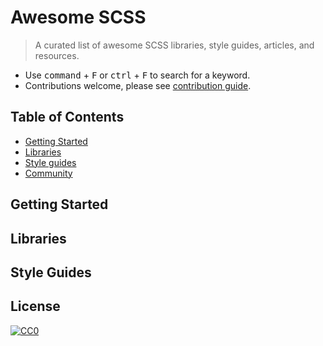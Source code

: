# Awesome SCSS

> A curated list of awesome SCSS libraries, style guides, articles, and resources.

- Use <kbd>command</kbd> + <kbd>F</kbd> or <kbd>ctrl</kbd> + <kbd>F</kbd> to search for a keyword.
- Contributions welcome, please see [contribution guide](contributing.md).

## Table of Contents
 - [Getting Started](#getting-started)
 - [Libraries](#libraries)
 - [Style guides](#style-guides)
 - [Community](#community)

## Getting Started

## Libraries

## Style Guides


## License

[![CC0](http://mirrors.creativecommons.org/presskit/buttons/88x31/svg/cc-zero.svg)](https://creativecommons.org/publicdomain/zero/1.0/)
